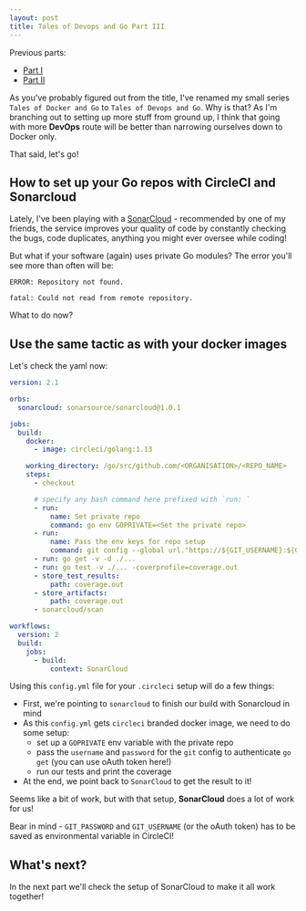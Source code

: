 ```yaml
---
layout: post
title: Tales of Devops and Go Part III
---
```


Previous parts:
* [Part I](https://akondas.com/Tales-of-Docker-and-Go,-Part-I-Private/)
* [Part II](https://akondas.com/Tales-of-Docker-and-Go-Part-II/)

As you've probably figured out from the title, I've renamed my small series `Tales of Docker and Go` to `Tales of Devops and Go`. Why is that? As I'm branching out to setting up more stuff from ground up, I think that going with more **DevOps** route will be better than narrowing ourselves down to Docker only.

That said, let's go!

## How to set up your Go repos with CircleCI and Sonarcloud

Lately, I've been playing with a [SonarCloud](https://sonarcloud.io) - recommended by one of my friends, the service improves your quality of code by constantly checking the bugs, code duplicates, anything you might ever oversee while coding!

But what if your software (again) uses private Go modules? The error you'll see more than often will be:

```
ERROR: Repository not found.

fatal: Could not read from remote repository.
```

What to do now?

## Use the same tactic as with your docker images

Let's check the yaml now:

```yaml
version: 2.1

orbs:
  sonarcloud: sonarsource/sonarcloud@1.0.1

jobs:
  build:
    docker:
      - image: circleci/golang:1.13

    working_directory: /go/src/github.com/<ORGANISATION>/<REPO_NAME>
    steps:
      - checkout

      # specify any bash command here prefixed with `run: `
      - run:
          name: Set private repo
          command: go env GOPRIVATE=<Set the private repo>
      - run:
          name: Pass the env keys for repo setup
          command: git config --global url."https://${GIT_USERNAME}:${GIT_PASSWORD}@<repo path>".insteadOf "<repo path>"
      - run: go get -v -d ./...
      - run: go test -v ./... -coverprofile=coverage.out
      - store_test_results:
          path: coverage.out
      - store_artifacts:
          path: coverage.out
      - sonarcloud/scan

workflows:
  version: 2
  build:
    jobs:
      - build:
          context: SonarCloud
```

Using this `config.yml` file for your `.circleci` setup will do a few things:

* First, we're pointing to `sonarcloud` to finish our build with Sonarcloud in mind
* As this `config.yml` gets `circleci` branded docker image, we need to do some setup:
  * set up a `GOPRIVATE` env variable with the private repo
  * pass the `username` and `password` for the `git` config to authenticate `go get` (you can use oAuth token here!)
  * run our tests and print the coverage
* At the end, we point back to `SonarCloud` to get the result to it!

Seems like a bit of work, but with that setup, **SonarCloud** does a lot of work for us!

Bear in mind - `GIT_PASSWORD` and `GIT_USERNAME` (or the oAuth token) has to be saved as environmental variable in CircleCI!

## What's next?

In the next part we'll check the setup of SonarCloud to make it all work together!
